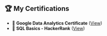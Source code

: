 ## 🏆 My Certifications  
- 📜 **Google Data Analytics Certificate** ([View](https://drive.google.com/file/d/1DciSuLO35pR1jQ2a2ooincitjH_0-86T/view?usp=drive_link))  
- 📜 **SQL Basics - HackerRank**  ([View](https://www.hackerrank.com/certificates/debe15f60380))
